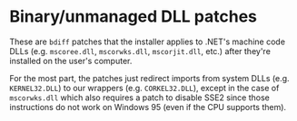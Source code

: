 # Binary/unmanaged DLL patches

These are `bdiff` patches that the installer applies to .NET's machine code DLLs (e.g. `mscoree.dll`, `mscorwks.dll`, `mscorjit.dll`, etc.) after they're installed on the user's computer.

For the most part, the patches just redirect imports from system DLLs (e.g. `KERNEL32.DLL`) to our wrappers (e.g. `CORKEL32.DLL`), except in the case of `mscorwks.dll` which also requires a patch to disable SSE2 since those instructions do not work on Windows 95 (even if the CPU supports them).
